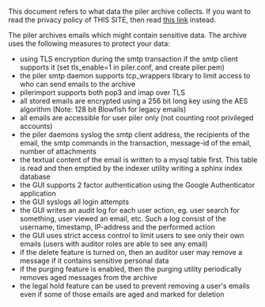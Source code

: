 

This document refers to what data the piler archive collects. If you want to read the privacy policy of THIS SITE, then read [this link](/privacy-policy/) instead.

The piler archives emails which might contain sensitive data. The archive uses the following measures to protect your data:

- using TLS encryption during the smtp transaction if the smtp client supports it (set tls_enable=1 in piler.conf, and create piler.pem)
- the piler smtp daemon supports tcp_wrappers library to limit access to who can send emails to the archive
- pilerimport supports both pop3 and imap over TLS
- all stored emails are encrypted using a 256 bit long key using the AES algorithm (Note: 128 bit Blowfish for legacy emails)
- all emails are accessible for user piler only (not counting root privileged accounts)
- the piler daemons syslog the smtp client address, the recipients of the email, the smtp commands in the transaction, message-id of the email, number of attachments
- the textual content of the email is written to a mysql table first. This table is read and then emptied by the indexer utility writing a sphinx index database
- the GUI supports 2 factor authentication using the Google Authenticator application
- the GUI syslogs all login attempts
- the GUI writes an audit log for each user action, eg. user search for something, user viewed an email, etc. Such a log consist of the username, timestamp, IP-address and the performed action
- the GUI uses strict access control to limit users to see only their own emails (users with auditor roles are able to see any email)
- if the delete feature is turned on, then an auditor user may remove a message if it contains sensitive personal data
- if the purging feature is enabled, then the purging utility periodically removes aged messages from the archive
- the legal hold feature can be used to prevent removing a user's emails even if some of those emails are aged and marked for deletion
